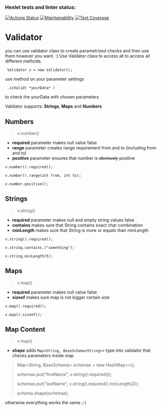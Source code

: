 ### Hexlet tests and linter status:
[![Actions Status](https://github.com/nika7407/java-project-78/actions/workflows/hexlet-check.yml/badge.svg)](https://github.com/nika7407/java-project-78/actions)
[![Maintainability](https://api.codeclimate.com/v1/badges/e0ae8ce96eca97f1b54a/maintainability)](https://codeclimate.com/github/nika7407/java-project-78/maintainability)
[![Test Coverage](https://api.codeclimate.com/v1/badges/e0ae8ce96eca97f1b54a/test_coverage)](https://codeclimate.com/github/nika7407/java-project-78/test_coverage)

# Validator 
you can use validator class to create parametrized checks 
and then use them however you want. :)
Use Validator class to access all to access all different methods.

` Validator v = new Validator();`

use method on your parameter settings

` .isValid( *yourData* )`

to check the yourData with chosen parameters



Validator supports:
**Strings**,
**Maps** and
**Numbers**
## Numbers
> v.number()

* **required** parameter makes null value false 
* **range** parameter creates range requirement from and to (including from and to)
* **positive** parameter ensures that number is ~~obviously~~ positive

`v.number().required();`

`v.number().range(int from, int to);`

`v.number.positive();`

## Strings
> v.string()

* **required** parameter makes null and empty string  values false 
* **contains** makes sure that String contains exact char combination
* **minLength** makes sure that String is more or equals than minLength

`v.string().required();`

`v.string.contains.("something");`

`v.string.minLength(5);`

## Maps
> v.map()

* **required** parameter makes null value false 
* **sizeof** makes sure map is not bigger certain size 

`v.map().required();`

`v.map().sizeof();`

## Map Content 
> v.map()
 
 * **shape** adds `Map<String, BaseSchema<String>>` type into validator that checks parameters 
inside map 

> Map<String, BaseSchema<String>> schemas = new HashMap<>();
>
> schemas.put("firstName", v.string().required());
>
> schemas.put("lastName", v.string().required().minLength(2));
>
> schema.shape(schemas);

otherwise everything works the same ;-)


 
